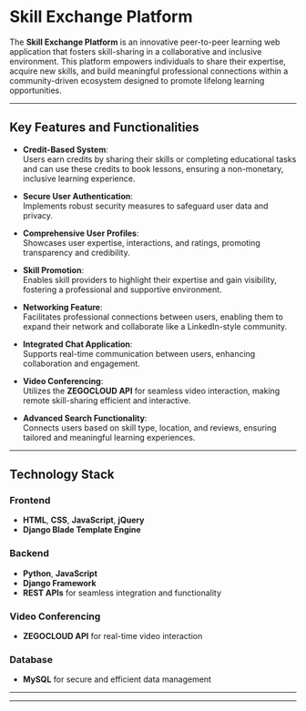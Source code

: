 # Skill Exchange Platform

The **Skill Exchange Platform** is an innovative peer-to-peer learning web application that fosters skill-sharing in a collaborative and inclusive environment. This platform empowers individuals to share their expertise, acquire new skills, and build meaningful professional connections within a community-driven ecosystem designed to promote lifelong learning opportunities.

---

## Key Features and Functionalities

- **Credit-Based System**:  
  Users earn credits by sharing their skills or completing educational tasks and can use these credits to book lessons, ensuring a non-monetary, inclusive learning experience.

- **Secure User Authentication**:  
  Implements robust security measures to safeguard user data and privacy.

- **Comprehensive User Profiles**:  
  Showcases user expertise, interactions, and ratings, promoting transparency and credibility.

- **Skill Promotion**:  
  Enables skill providers to highlight their expertise and gain visibility, fostering a professional and supportive environment.

- **Networking Feature**:  
  Facilitates professional connections between users, enabling them to expand their network and collaborate like a LinkedIn-style community.

- **Integrated Chat Application**:  
  Supports real-time communication between users, enhancing collaboration and engagement.

- **Video Conferencing**:  
  Utilizes the **ZEGOCLOUD API** for seamless video interaction, making remote skill-sharing efficient and interactive.

- **Advanced Search Functionality**:  
  Connects users based on skill type, location, and reviews, ensuring tailored and meaningful learning experiences.

---

## Technology Stack

### **Frontend**
- **HTML**, **CSS**, **JavaScript**, **jQuery**
- **Django Blade Template Engine**

### **Backend**
- **Python**, **JavaScript**
- **Django Framework**
- **REST APIs** for seamless integration and functionality

### **Video Conferencing**
- **ZEGOCLOUD API** for real-time video interaction

### **Database**
- **MySQL** for secure and efficient data management

---

---

